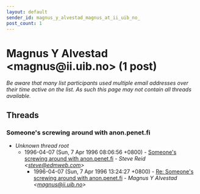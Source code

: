 ```yaml
---
layout: default
sender_id: magnus_y_alvestad_magnus_at_ii_uib_no_
post_count: 1
---
```


# Magnus Y Alvestad <magnus<span>@</span>ii.uib.no> (1 post)

_Be aware that many list participants used multiple email addresses over their time active on the list. As such this page may not contain all threads available._

## Threads

### Someone's screwing around with anon.penet.fi
+ _Unknown thread root_
  + 1996-04-07 (Sun, 7 Apr 1996 08:06:56 +0800) - [Someone's screwing around with anon.penet.fi](/archive/1996/04/437017c1dd40475e57703b5cdc197fe5ed6eafe6df3c492c03c3388eb8c3480d) - _Steve Reid \<steve@edmweb.com\>_
    + 1996-04-07 (Sun, 7 Apr 1996 13:24:27 +0800) - [Re: Someone's screwing around with anon.penet.fi](/archive/1996/04/6681e8b207479f26cbc98344d69f1a6e8714773d96b541acf885311c7fd27822) - _Magnus Y Alvestad \<magnus@ii.uib.no\>_

